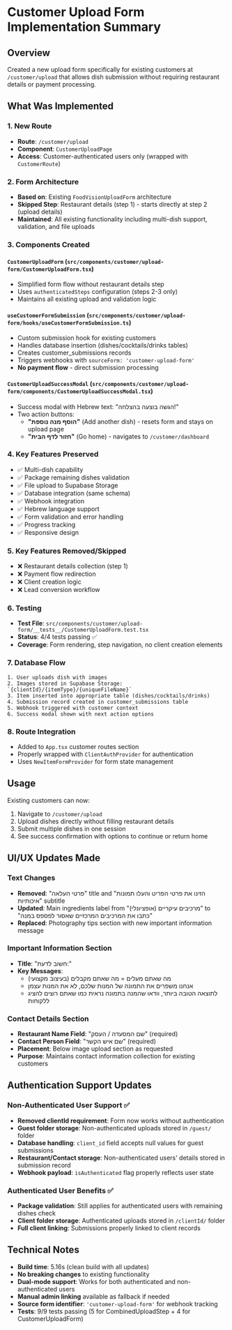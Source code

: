 # Customer Upload Form Implementation Summary

## Overview
Created a new upload form specifically for existing customers at `/customer/upload` that allows dish submission without requiring restaurant details or payment processing.

## What Was Implemented

### 1. New Route
- **Route**: `/customer/upload`
- **Component**: `CustomerUploadPage` 
- **Access**: Customer-authenticated users only (wrapped with `CustomerRoute`)

### 2. Form Architecture
- **Based on**: Existing `FoodVisionUploadForm` architecture
- **Skipped Step**: Restaurant details (step 1) - starts directly at step 2 (upload details)
- **Maintained**: All existing functionality including multi-dish support, validation, and file uploads

### 3. Components Created

#### `CustomerUploadForm` (`src/components/customer/upload-form/CustomerUploadForm.tsx`)
- Simplified form flow without restaurant details step
- Uses `authenticatedSteps` configuration (steps 2-3 only)
- Maintains all existing upload and validation logic

#### `useCustomerFormSubmission` (`src/components/customer/upload-form/hooks/useCustomerFormSubmission.ts`)  
- Custom submission hook for existing customers
- Handles database insertion (dishes/cocktails/drinks tables)
- Creates customer_submissions records
- Triggers webhooks with `sourceForm: 'customer-upload-form'`
- **No payment flow** - direct submission processing

#### `CustomerUploadSuccessModal` (`src/components/customer/upload-form/components/CustomerUploadSuccessModal.tsx`)
- Success modal with Hebrew text: "הגשה בוצעה בהצלחה!"
- Two action buttons:
  - **"הוסף מנה נוספת"** (Add another dish) - resets form and stays on upload page
  - **"חזור לדף הבית"** (Go home) - navigates to `/customer/dashboard`

### 4. Key Features Preserved
- ✅ Multi-dish capability
- ✅ Package remaining dishes validation
- ✅ File upload to Supabase Storage
- ✅ Database integration (same schema)
- ✅ Webhook integration 
- ✅ Hebrew language support
- ✅ Form validation and error handling
- ✅ Progress tracking
- ✅ Responsive design

### 5. Key Features Removed/Skipped
- ❌ Restaurant details collection (step 1)
- ❌ Payment flow redirection
- ❌ Client creation logic
- ❌ Lead conversion workflow

### 6. Testing
- **Test File**: `src/components/customer/upload-form/__tests__/CustomerUploadForm.test.tsx`
- **Status**: 4/4 tests passing ✅
- **Coverage**: Form rendering, step navigation, no client creation elements

### 7. Database Flow
```
1. User uploads dish with images
2. Images stored in Supabase Storage: `{clientId}/{itemType}/{uniqueFileName}`
3. Item inserted into appropriate table (dishes/cocktails/drinks)
4. Submission record created in customer_submissions table
5. Webhook triggered with customer context
6. Success modal shown with next action options
```

### 8. Route Integration
- Added to `App.tsx` customer routes section
- Properly wrapped with `ClientAuthProvider` for authentication
- Uses `NewItemFormProvider` for form state management

## Usage
Existing customers can now:
1. Navigate to `/customer/upload`
2. Upload dishes directly without filling restaurant details
3. Submit multiple dishes in one session
4. See success confirmation with options to continue or return home

## UI/UX Updates Made

### Text Changes
- **Removed**: "פרטי העלאה" title and "הזינו את פרטי הפריט והעלו תמונות איכותיות" subtitle
- **Updated**: Main ingredients label from "מרכיבים עיקריים (אופציונלי)" to "כתבו את המרכיבים המרכזיים שאסור לפספס במנה"
- **Replaced**: Photography tips section with new important information message

### Important Information Section
- **Title**: "חשוב לדעת:"
- **Key Messages**:
  - מה שאתם מעלים = מה שאתם מקבלים (בעיצוב מקצועי)
  - אנחנו משפרים את התמונה של המנות שלכם, לא את המנות עצמן
  - לתוצאה הטובה ביותר, וודאו שהמנה בתמונה נראית כמו שאתם רוצים להציג ללקוחות

### Contact Details Section
- **Restaurant Name Field**: "שם המסעדה / העסק" (required)
- **Contact Person Field**: "שם איש הקשר" (required)
- **Placement**: Below image upload section as requested
- **Purpose**: Maintains contact information collection for existing customers

## Authentication Support Updates

### Non-Authenticated User Support ✅
- **Removed clientId requirement**: Form now works without authentication
- **Guest folder storage**: Non-authenticated uploads stored in `/guest/` folder  
- **Database handling**: `client_id` field accepts null values for guest submissions
- **Restaurant/Contact storage**: Non-authenticated users' details stored in submission record
- **Webhook payload**: `isAuthenticated` flag properly reflects user state

### Authenticated User Benefits ✅
- **Package validation**: Still applies for authenticated users with remaining dishes check
- **Client folder storage**: Authenticated uploads stored in `/clientId/` folder
- **Full client linking**: Submissions properly linked to client records

## Technical Notes
- **Build time**: 5.16s (clean build with all updates)
- **No breaking changes** to existing functionality
- **Dual-mode support**: Works for both authenticated and non-authenticated users
- **Manual admin linking** available as fallback if needed
- **Source form identifier**: `'customer-upload-form'` for webhook tracking
- **Tests**: 9/9 tests passing (5 for CombinedUploadStep + 4 for CustomerUploadForm) 